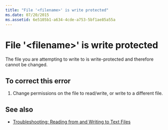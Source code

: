 ```yaml
---
title: "File '<filename>' is write protected"
ms.date: 07/20/2015
ms.assetid: 6e5105b1-a634-4cde-a753-5bf1ae85a55a
---
```

# File '\<filename>' is write protected
The file you are attempting to write to is write-protected and therefore cannot be changed.  
  
## To correct this error  
  
1. Change permissions on the file to read/write, or write to a different file.  
  
## See also

- [Troubleshooting: Reading from and Writing to Text Files](../developing-apps/programming/drives-directories-files/troubleshooting-reading-from-and-writing-to-text-files.md)
